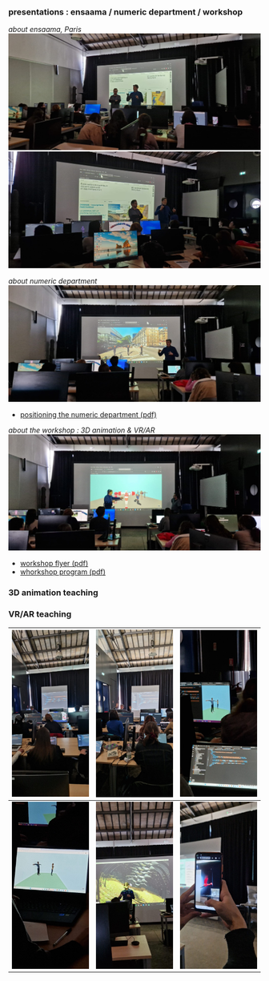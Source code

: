 ### presentations : ensaama / numeric department / workshop
*about ensaama, Paris*
![Image 1](./h/img_0.jpg)
![Image 2](./h/img_1.jpg)

*about numeric department*
![Image 3](./h/img_2.jpg)
* [positioning the numeric department (pdf)](../../1_presentation/workshop_abaroma_ensaama_num.pdf)

*about the workshop : 3D animation & VR/AR*
![Image 4](./h/img_3.jpg)
* [workshop flyer (pdf)](../../1_presentation/flyer/abaroma_flyer.pdf)
* [whorkshop program (pdf)](../../1_presentation/workshop_abaroma_program.pdf)


### 3D animation teaching

### VR/AR teaching
| ![Image 1](./v/img_0.jpg) | ![Image 2](./v/img_1.jpg) | ![Image 3](./v/img_2.jpg) |
|----------------|----------------|----------------|
| ![Image 4](./v/img_3.jpg) | ![Image 5](./v/img_4.jpg) | ![Image 6](./v/img_5.jpg) |

